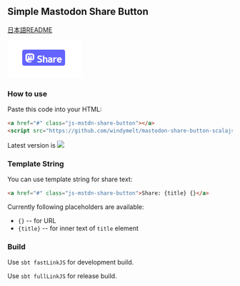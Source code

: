 ## Simple Mastodon Share Button

[日本語README](./README%20-ja_JP.md)

![](./preview.png)

### How to use

Paste this code into your HTML:

```html
<a href="#" class="js-mstdn-share-button"></a>
<script src="https://github.com/windymelt/mastodon-share-button-scalajs/releases/download/v0.0.6/mstdn-share.js"></script>
```

Latest version is ![](https://img.shields.io/github/v/release/windymelt/mastodon-share-button-scalajs?display_name=tag)

### Template String

You can use template string for share text:

```html
<a href="#" class="js-mstdn-share-button">Share: {title} {}</a>
```

Currently following placeholders are available:

- `{}` -- for URL
- `{title}` -- for inner text of `title` element

### Build

Use `sbt fastLinkJS` for development build.

Use `sbt fullLinkJS` for release build.
